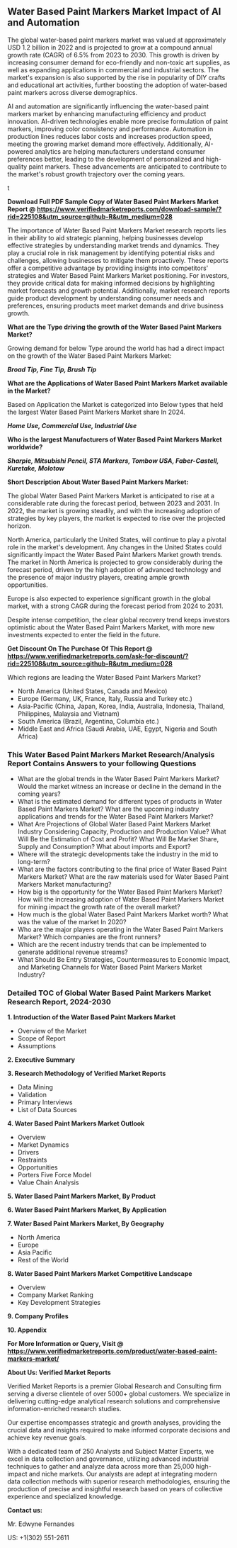 <h2>Water Based Paint Markers Market Impact of AI and Automation</h2><p>The global water-based paint markers market was valued at approximately USD 1.2 billion in 2022 and is projected to grow at a compound annual growth rate (CAGR) of 6.5% from 2023 to 2030. This growth is driven by increasing consumer demand for eco-friendly and non-toxic art supplies, as well as expanding applications in commercial and industrial sectors. The market's expansion is also supported by the rise in popularity of DIY crafts and educational art activities, further boosting the adoption of water-based paint markers across diverse demographics.</p><p>AI and automation are significantly influencing the water-based paint markers market by enhancing manufacturing efficiency and product innovation. AI-driven technologies enable more precise formulation of paint markers, improving color consistency and performance. Automation in production lines reduces labor costs and increases production speed, meeting the growing market demand more effectively. Additionally, AI-powered analytics are helping manufacturers understand consumer preferences better, leading to the development of personalized and high-quality paint markers. These advancements are anticipated to contribute to the market's robust growth trajectory over the coming years.</p>t</p><p id="" class=""><strong>Download Full PDF Sample Copy of Water Based Paint Markers Market Report @ <a href="https://www.verifiedmarketreports.com/download-sample/?rid=225108&utm_source=github-R&utm_medium=028" target="_blank">https://www.verifiedmarketreports.com/download-sample/?rid=225108&utm_source=github-R&utm_medium=028</a></strong></p><p>The importance of&nbsp;Water Based Paint Markers Market research reports lies in their ability to aid strategic planning, helping businesses develop effective strategies by understanding market trends and dynamics. They play a crucial role in risk management by identifying potential risks and challenges, allowing businesses to mitigate them proactively. These reports offer a competitive advantage by providing insights into competitors' strategies and Water Based Paint Markers Market positioning. For investors, they provide critical data for making informed decisions by highlighting market forecasts and growth potential. Additionally, market research reports guide product development by understanding consumer needs and preferences, ensuring products meet market demands and drive business growth.</p><p><strong>What are the&nbsp;Type driving the growth of the Water Based Paint Markers Market?</strong></p><p id="" class="">Growing demand for below Type around the world has had a direct impact on the growth of the Water Based Paint Markers Market:</p><em><strong>Broad Tip, Fine Tip, Brush Tip</strong></em></p><strong>What are the&nbsp;Applications&nbsp;of Water Based Paint Markers Market available in the Market?</strong></p><p id="" class="">Based on Application the Market is categorized into Below types that held the largest Water Based Paint Markers Market share In 2024.</p><em><strong>Home Use, Commercial Use, Industrial Use</strong></em></p><strong>Who is the largest Manufacturers of Water Based Paint Markers Market worldwide?</strong></p><p><em><strong>Sharpie, Mitsubishi Pencil, STA Markers, Tombow USA, Faber-Castell, Kuretake, Molotow</strong></em></p><p id="" class=""><strong>Short Description About Water Based Paint Markers Market:</strong></p><p>The global Water Based Paint Markers Market is anticipated to rise at a considerable rate during the forecast period, between 2023 and 2031. In 2022, the market is growing steadily, and with the increasing adoption of strategies by key players, the market is expected to rise over the projected horizon.</p><p>North America, particularly the United States, will continue to play a pivotal role in the market's development. Any changes in the United States could significantly impact the Water Based Paint Markers Market growth trends. The market in North America is projected to grow considerably during the forecast period, driven by the high adoption of advanced technology and the presence of major industry players, creating ample growth opportunities.</p><p>Europe is also expected to experience significant growth in the global market, with a strong CAGR during the forecast period from 2024 to 2031.</p><p>Despite intense competition, the clear global recovery trend keeps investors optimistic about the Water Based Paint Markers Market, with more new investments expected to enter the field in the future.</p><p id="" class=""><strong>Get Discount On The Purchase Of This Report @ <a href="https://www.verifiedmarketreports.com/ask-for-discount/?rid=225108&utm_source=github-R&utm_medium=028" target="_blank">https://www.verifiedmarketreports.com/ask-for-discount/?rid=225108&utm_source=github-R&utm_medium=028</a></strong></p>Which regions are leading the Water Based Paint Markers Market?</p><ul><li>North America (United States, Canada and Mexico)</li><li>Europe (Germany, UK, France, Italy, Russia and Turkey etc.)</li><li>Asia-Pacific (China, Japan, Korea, India, Australia, Indonesia, Thailand, Philippines, Malaysia and Vietnam)</li><li>South America (Brazil, Argentina, Columbia etc.)</li><li>Middle East and Africa (Saudi Arabia, UAE, Egypt, Nigeria and South Africa)</li></ul><h3 id="" class="">This Water Based Paint Markers Market Research/Analysis Report Contains Answers to your following Questions</h3><ul><li>What are the global trends in the Water Based Paint Markers Market? Would the market witness an increase or decline in the demand in the coming years?</li><li>What is the estimated demand for different types of products in Water Based Paint Markers Market? What are the upcoming industry applications and trends for the Water Based Paint Markers Market?</li><li>What Are Projections of Global Water Based Paint Markers Market Industry Considering Capacity, Production and Production Value? What Will Be the Estimation of Cost and Profit? What Will Be Market Share, Supply and Consumption? What about imports and Export?</li><li>Where will the strategic developments take the industry in the mid to long-term?</li><li>What are the factors contributing to the final price of Water Based Paint Markers Market? What are the raw materials used for Water Based Paint Markers Market manufacturing?</li><li>How big is the opportunity for the Water Based Paint Markers Market? How will the increasing adoption of Water Based Paint Markers Market for mining impact the growth rate of the overall market?</li><li>How much is the global Water Based Paint Markers Market worth? What was the value of the market In 2020?</li><li>Who are the major players operating in the Water Based Paint Markers Market? Which companies are the front runners?</li><li>Which are the recent industry trends that can be implemented to generate additional revenue streams?</li><li>What Should Be Entry Strategies, Countermeasures to Economic Impact, and Marketing Channels for Water Based Paint Markers Market Industry?</li></ul><h3 id="" class="">Detailed TOC of Global Water Based Paint Markers Market Research Report, 2024-2030</h3><p id="" class=""><strong>1. Introduction of the Water Based Paint Markers Market</strong></p><ul><li>Overview of the Market</li><li>Scope of Report</li><li>Assumptions</li></ul><p id="" class=""><strong>2. Executive Summary</strong></p><p id="" class=""><strong>3. Research Methodology of Verified Market Reports</strong></p><ul><li>Data Mining</li><li>Validation</li><li>Primary Interviews</li><li>List of Data Sources</li></ul><p id="" class=""><strong>4. Water Based Paint Markers Market Outlook</strong></p><ul><li>Overview</li><li>Market Dynamics</li><li>Drivers</li><li>Restraints</li><li>Opportunities</li><li>Porters Five Force Model</li><li>Value Chain Analysis</li></ul><p id="" class=""><strong>5. Water Based Paint Markers Market, By Product</strong></p><p id="" class=""><strong>6. Water Based Paint Markers Market, By Application</strong></p><p id="" class=""><strong>7. Water Based Paint Markers Market, By Geography</strong></p><ul><li>North America</li><li>Europe</li><li>Asia Pacific</li><li>Rest of the World</li></ul><p id="" class=""><strong>8. Water Based Paint Markers Market Competitive Landscape</strong></p><ul><li>Overview</li><li>Company Market Ranking</li><li>Key Development Strategies</li></ul><p id="" class=""><strong>9. Company Profiles</strong></p><p id="" class=""><strong>10. Appendix</strong></p><p id="" class=""><strong>For More Information or Query, Visit @ <a href="https://www.verifiedmarketreports.com/product/water-based-paint-markers-market/" target="_blank">https://www.verifiedmarketreports.com/product/water-based-paint-markers-market/</a></strong></p><p id="" class=""><strong>About Us: Verified Market Reports</strong></p><p id="" class="">Verified Market Reports is a premier Global Research and Consulting firm serving a diverse clientele of over 5000+ global customers. We specialize in delivering cutting-edge analytical research solutions and comprehensive information-enriched research studies.</p><p id="" class="">Our expertise encompasses strategic and growth analyses, providing the crucial data and insights required to make informed corporate decisions and achieve key revenue goals.</p><p id="" class="">With a dedicated team of 250 Analysts and Subject Matter Experts, we excel in data collection and governance, utilizing advanced industrial techniques to gather and analyze data across more than 25,000 high-impact and niche markets. Our analysts are adept at integrating modern data collection methods with superior research methodologies, ensuring the production of precise and insightful research based on years of collective experience and specialized knowledge.</p><p id="" class=""><strong>Contact us:</strong></p><p id="" class="">Mr. Edwyne Fernandes</p><p id="" class="">US: +1(302) 551-2611</p>